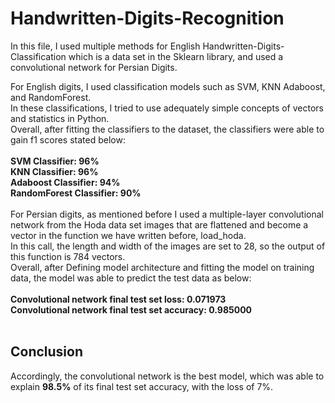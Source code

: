 # Handwritten-Digits-Recognition
In this file, I used multiple methods for English Handwritten-Digits-Classification which is a data set in the Sklearn library, and used a convolutional network for Persian Digits.<br>

For English digits, I used classification models such as SVM, KNN Adaboost, and RandomForest.<br>
In these classifications, I tried to use adequately simple concepts of vectors and statistics in Python.<br>
Overall, after fitting the classifiers to the dataset, the classifiers were able to gain f1 scores stated below:<br>
<br>
**SVM Classifier: 96%**<br>
**KNN Classifier: 96%**<br>
**Adaboost Classifier: 94%**<br>
**RandomForest Classifier: 90%**<br>
<br>
For Persian digits, as mentioned before I used a multiple-layer convolutional network from the Hoda data set images that are flattened and become a vector in the function we have written before, load_hoda.<br>
In this call, the length and width of the images are set to 28, so the output of this function is 784 vectors.<br>
Overall, after Defining model architecture and fitting the model on training data, the model was able to predict the test data as below:<br>
<br>
**Convolutional network final test set loss: 0.071973**<br>
**Convolutional network final test set accuracy: 0.985000**<br>
<br>
## Conclusion
Accordingly, the convolutional network is the best model, which was able to explain **98.5%** of its final test set accuracy, with the loss of 7%.<br>
